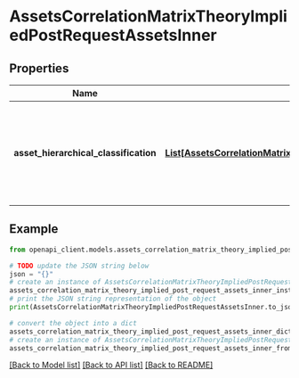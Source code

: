 # AssetsCorrelationMatrixTheoryImpliedPostRequestAssetsInner


## Properties

Name | Type | Description | Notes
------------ | ------------- | ------------- | -------------
**asset_hierarchical_classification** | [**List[AssetsCorrelationMatrixTheoryImpliedPostRequestAssetsInnerAssetHierarchicalClassificationInner]**](AssetsCorrelationMatrixTheoryImpliedPostRequestAssetsInnerAssetHierarchicalClassificationInner.md) | assetHierarchicalClassification[i] is the i+1-th level of the hierarchical classification of the asset, from the most generic classification to the most specific classification; all the assetHierarchicalClassification arrays must have the same length | 

## Example

```python
from openapi_client.models.assets_correlation_matrix_theory_implied_post_request_assets_inner import AssetsCorrelationMatrixTheoryImpliedPostRequestAssetsInner

# TODO update the JSON string below
json = "{}"
# create an instance of AssetsCorrelationMatrixTheoryImpliedPostRequestAssetsInner from a JSON string
assets_correlation_matrix_theory_implied_post_request_assets_inner_instance = AssetsCorrelationMatrixTheoryImpliedPostRequestAssetsInner.from_json(json)
# print the JSON string representation of the object
print(AssetsCorrelationMatrixTheoryImpliedPostRequestAssetsInner.to_json())

# convert the object into a dict
assets_correlation_matrix_theory_implied_post_request_assets_inner_dict = assets_correlation_matrix_theory_implied_post_request_assets_inner_instance.to_dict()
# create an instance of AssetsCorrelationMatrixTheoryImpliedPostRequestAssetsInner from a dict
assets_correlation_matrix_theory_implied_post_request_assets_inner_from_dict = AssetsCorrelationMatrixTheoryImpliedPostRequestAssetsInner.from_dict(assets_correlation_matrix_theory_implied_post_request_assets_inner_dict)
```
[[Back to Model list]](../README.md#documentation-for-models) [[Back to API list]](../README.md#documentation-for-api-endpoints) [[Back to README]](../README.md)


